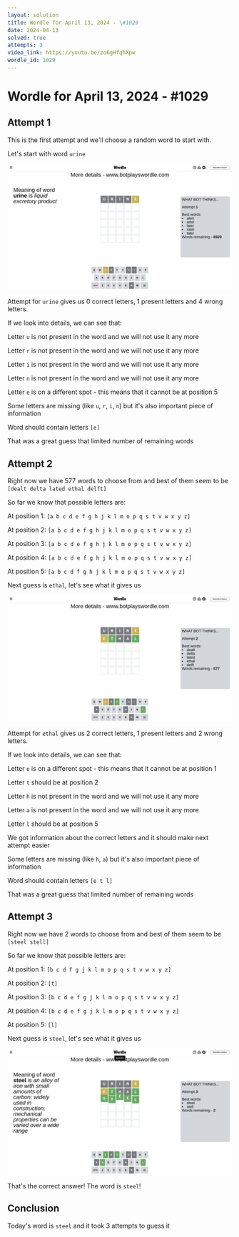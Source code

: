 ```yaml
---
layout: solution
title: Wordle for April 13, 2024 - \#1029
date: 2024-04-13
solved: true
attempts: 3
video_link: https://youtu.be/zo6gHfqhXpw
wordle_id: 1029
---
```


# Wordle for April 13, 2024 - \#1029

## Attempt 1

This is the first attempt and we'll choose a random word to start with.

Let's start with word `urine`

![Attempt 1](2024-04-13/attempt-1.png)

Attempt for `urine` gives us 0 correct letters, 1 present letters and 4 wrong letters.

If we look into details, we can see that:

Letter `u` is not present in the word and we will not use it any more

Letter `r` is not present in the word and we will not use it any more

Letter `i` is not present in the word and we will not use it any more

Letter `n` is not present in the word and we will not use it any more

Letter `e` is on a different spot - this means that it cannot be at position 5

Some letters are missing (like `u`, `r`, `i`, `n`) but it's also important piece of information

Word should contain letters `[e]`

That was a great guess that limited number of remaining words



## Attempt 2

Right now we have 577 words to choose from and best of them seem to be `[dealt delta lated ethal delft]`

So far we know that possible letters are:

At position 1: `[a b c d e f g h j k l m o p q s t v w x y z]`

At position 2: `[a b c d e f g h j k l m o p q s t v w x y z]`

At position 3: `[a b c d e f g h j k l m o p q s t v w x y z]`

At position 4: `[a b c d e f g h j k l m o p q s t v w x y z]`

At position 5: `[a b c d f g h j k l m o p q s t v w x y z]`

Next guess is `ethal`, let's see what it gives us

![Attempt 2](2024-04-13/attempt-2.png)

Attempt for `ethal` gives us 2 correct letters, 1 present letters and 2 wrong letters.

If we look into details, we can see that:

Letter `e` is on a different spot - this means that it cannot be at position 1

Letter `t` should be at position 2

Letter `h` is not present in the word and we will not use it any more

Letter `a` is not present in the word and we will not use it any more

Letter `l` should be at position 5

We got information about the correct letters and it should make next attempt easier

Some letters are missing (like `h`, `a`) but it's also important piece of information

Word should contain letters `[e t l]`

That was a great guess that limited number of remaining words



## Attempt 3

Right now we have 2 words to choose from and best of them seem to be `[steel stell]`

So far we know that possible letters are:

At position 1: `[b c d f g j k l m o p q s t v w x y z]`

At position 2: `[t]`

At position 3: `[b c d e f g j k l m o p q s t v w x y z]`

At position 4: `[b c d e f g j k l m o p q s t v w x y z]`

At position 5: `[l]`

Next guess is `steel`, let's see what it gives us

![Attempt 3](2024-04-13/attempt-3.png)

That's the correct answer! The word is `steel`!

## Conclusion

Today's word is `steel` and it took 3 attempts to guess it

